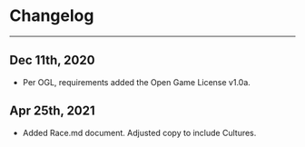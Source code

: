 # Changelog

---

## Dec 11th, 2020

* Per OGL, requirements added the Open Game License v1.0a.

## Apr 25th, 2021

* Added Race.md document. Adjusted copy to include Cultures.